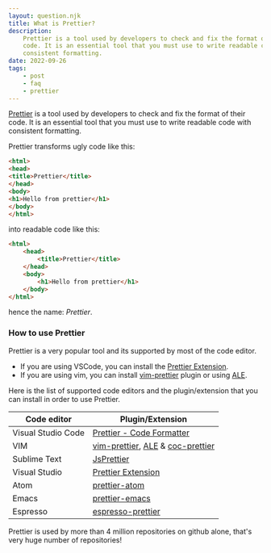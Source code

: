 ```yaml
---
layout: question.njk
title: What is Prettier?
description:
    Prettier is a tool used by developers to check and fix the format of their
    code. It is an essential tool that you must use to write readable code with
    consistent formatting.
date: 2022-09-26
tags:
    - post
    - faq
    - prettier
---
```


[Prettier][1] is a tool used by developers to check and fix the format of their
code. It is an essential tool that you must use to write readable code with
consistent formatting.

Prettier transforms ugly code like this:

<!-- prettier-ignore-start -->
```html
<html>
<head>
<title>Prettier</title>
</head>
<body>
<h1>Hello from prettier</h1>
</body>
</html>
```
<!-- prettier-ignore-end -->

into readable code like this:

```html
<html>
    <head>
        <title>Prettier</title>
    </head>
    <body>
        <h1>Hello from prettier</h1>
    </body>
</html>
```

hence the name: _Prettier_.

### How to use Prettier

Prettier is a very popular tool and its supported by most of the code editor.

-   If you are using VSCode, you can install the [Prettier Extension][2].
-   If you are using vim, you can install [vim-prettier][3] plugin or using
    [ALE][4].

Here is the list of supported code editors and the plugin/extension that you
can install in order to use Prettier.

| Code editor        | Plugin/Extension                                |
| ------------------ | ----------------------------------------------- |
| Visual Studio Code | [Prettier - Code Formatter][2]                  |
| VIM                | [vim-prettier][3], [ALE][4] & [coc-prettier][5] |
| Sublime Text       | [JsPrettier][6]                                 |
| Visual Studio      | [Prettier Extension][7]                         |
| Atom               | [prettier-atom][8]                              |
| Emacs              | [prettier-emacs][9]                             |
| Espresso           | [espresso-prettier][10]                         |

Prettier is used by more than 4 million repositories on github alone, that's
very huge number of repositories!

[1]: https://prettier.io/
[2]: https://marketplace.visualstudio.com/items?itemName=esbenp.prettier-vscode
[3]: https://github.com/prettier/vim-prettier
[4]: https://github.com/dense-analysis/ale
[5]: https://github.com/neoclide/coc-prettier
[6]: https://packagecontrol.io/packages/JsPrettier
[7]: https://github.com/madskristensen/JavaScriptPrettier
[8]: https://github.com/prettier/prettier-atom
[9]: https://github.com/prettier/prettier-emacs
[10]: https://github.com/eablokker/espresso-prettier

